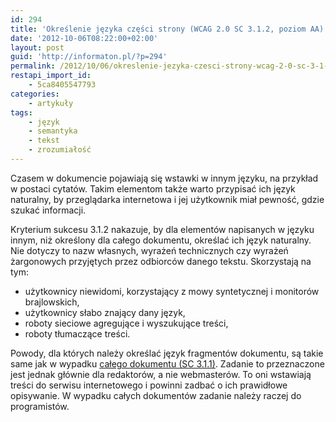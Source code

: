 ```yaml
---
id: 294
title: 'Określenie języka części strony (WCAG 2.0 SC 3.1.2, poziom AA)'
date: '2012-10-06T08:22:00+02:00'
layout: post
guid: 'http://informaton.pl/?p=294'
permalink: /2012/10/06/okreslenie-jezyka-czesci-strony-wcag-2-0-sc-3-1-2-poziom-aa/
restapi_import_id:
    - 5ca8405547793
categories:
    - artykuły
tags:
    - język
    - semantyka
    - tekst
    - zrozumiałość
---
```


Czasem w dokumencie pojawiają się wstawki w innym języku, na przykład w postaci cytatów. Takim elementom także warto przypisać ich język naturalny, by przeglądarka internetowa i jej użytkownik miał pewność, gdzie szukać informacji.

Kryterium sukcesu 3.1.2 nakazuje, by dla elementów napisanych w języku innym, niż określony dla całego dokumentu, określać ich język naturalny. Nie dotyczy to nazw własnych, wyrażeń technicznych czy wyrażeń żargonowych przyjętych przez odbiorców danego tekstu. Skorzystają na tym:

- użytkownicy niewidomi, korzystający z mowy syntetycznej i monitorów brajlowskich,
- użytkownicy słabo znający dany język,
- roboty sieciowe agregujące i wyszukujące treści,
- roboty tłumaczące treści.

Powody, dla których należy określać język fragmentów dokumentu, są takie same jak w wypadku [całego dokumentu (SC 3.1.1)](http://informaton.pl/?p=292). Zadanie to przeznaczone jest jednak głównie dla redaktorów, a nie webmasterów. To oni wstawiają treści do serwisu internetowego i powinni zadbać o ich prawidłowe opisywanie. W wypadku całych dokumentów zadanie należy raczej do programistów.
